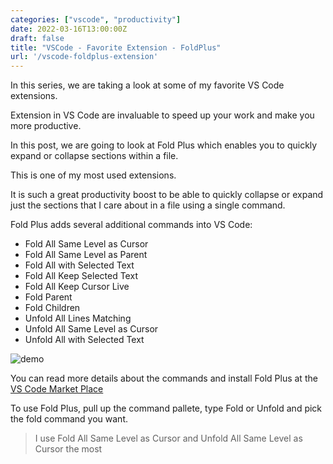 ```yaml
---
categories: ["vscode", "productivity"]
date: 2022-03-16T13:00:00Z
draft: false
title: "VSCode - Favorite Extension - FoldPlus"
url: '/vscode-foldplus-extension'
---
```


In this series, we are taking a look at some of my favorite VS Code extensions.

Extension in VS Code are invaluable to speed up your work and make you more productive.  

In this post, we are going to look at Fold Plus which enables you to quickly expand or collapse sections within a file.

<!--more-->

This is one of my most used extensions. 

It is such a great productivity boost to be able to quickly collapse or expand just the sections that I care about in a file using a single command.

Fold Plus adds several additional commands into VS Code:

* Fold All Same Level as Cursor
* Fold All Same Level as Parent
* Fold All with Selected Text
* Fold All Keep Selected Text
* Fold All Keep Cursor Live
* Fold Parent
* Fold Children
* Unfold All Lines Matching
* Unfold All Same Level as Cursor
* Unfold All with Selected Text

![demo](/images/vscode-extensions/foldplus/demo.gif)

You can read more details about the commands and install Fold Plus at the [VS Code Market Place](https://marketplace.visualstudio.com/items?itemName=dakara.dakara-foldplus)

To use Fold Plus, pull up the command pallete, type Fold or Unfold and pick the fold command you want.  

> I use Fold All Same Level as Cursor and Unfold All Same Level as Cursor the most 
